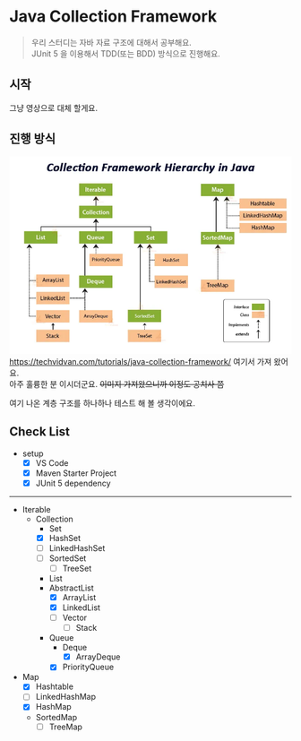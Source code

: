 # Java Collection Framework
> 우리 스터디는 자바 자료 구조에 대해서 공부해요.  
> JUnit 5 을 이용해서 TDD(또는 BDD) 방식으로 진행해요.

## 시작
그냥 영상으로 대체 할게요.

## 진행 방식
![](./collection-framework-hierarchy-in-java.webp)
https://techvidvan.com/tutorials/java-collection-framework/ 여기서 가져 왔어요.  
아주 훌륭한 분 이시더군요.  ~~이미지 가져왔으니까 이정도 공치사 쯤~~

여기 나온 계층 구조를 하나하나 테스트 해 볼 생각이에요.

## Check List
- setup  
  - [X] VS Code  
  - [X] Maven Starter Project  
  - [X] JUnit 5 dependency
---
- Iterable  
  - Collection  
    - Set  
    - [X] HashSet
    - [ ] LinkedHashSet
    - [ ] SortedSet  
      - [ ] TreeSet
    - List  
    - AbstractList
      - [X] ArrayList
      - [X] LinkedList
      - [ ] Vector
        - [ ] Stack
    - Queue  
      - Deque    
        - [X] ArrayDeque
      - [X] PriorityQueue
- Map  
  - [X] Hashtable
  - [ ] LinkedHashMap
  - [X] HashMap
  - SortedMap  
    - [ ] TreeMap
